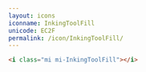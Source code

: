 ```yaml
---
layout: icons
iconname: InkingToolFill
unicode: EC2F
permalink: /icon/InkingToolFill/
---
```


``` html
<i class="mi mi-InkingToolFill"></i>
```
